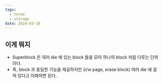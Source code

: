 ```yaml
---
tags:
  - terms
  - storage
date: 2024-03-16
---
```

## 이게 뭐지

- Superblock 은 여러 die 에 있는 block 들을 모아 하나의 block 처럼 다루는 단위이다.
- 즉, block 과 동일한 기능을 제공하지만 (r/w page, erase block) 여러 die 에 걸쳐 있다고 이해하면 된다.